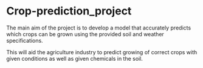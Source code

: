 # Crop-prediction_project

The main aim of the project is to develop a model that accurately predicts which crops can be grown using the provided soil and weather specifications.

This will aid the agriculture industry to predict growing of correct crops with given conditions as well as given chemicals in the soil. 
